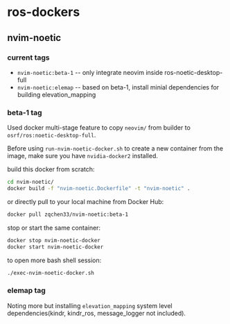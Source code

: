 # ros-dockers

## nvim-noetic

### current tags
+ `nvim-noetic:beta-1` -- only integrate neovim inside ros-noetic-desktop-full
+ `nvim-noetic:elemap` -- based on beta-1, install minial dependencies for building elevation_mapping

### beta-1 tag

Used docker multi-stage feature to copy `neovim/` from builder to `osrf/ros:noetic-desktop-full`.

Before using `run-nvim-noetic-docker.sh` to create a new container from the image, make sure you have 
`nvidia-docker2` installed.

build this docker from scratch:

```bash
cd nvim-noetic/
docker build -f "nvim-noetic.Dockerfile" -t "nvim-noetic" .
```

or directly pull to your local machine from Docker Hub:

```bash
docker pull zqchen33/nvim-noetic:beta-1
```

stop or start the same container:

```bash
docker stop nvim-noetic-docker
docker start nvim-noetic-docker
```

to open more bash shell session:

```bash
./exec-nvim-noetic-docker.sh
```

### elemap tag

Noting more but installing `elevation_mapping` system level dependencies(kindr, kindr_ros, message_logger not included).
